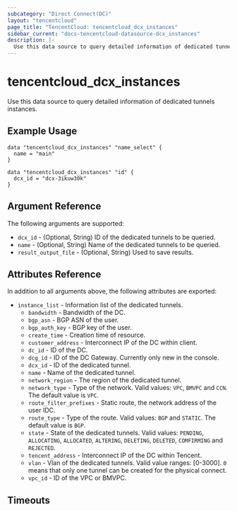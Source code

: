 ```yaml
---
subcategory: "Direct Connect(DC)"
layout: "tencentcloud"
page_title: "TencentCloud: tencentcloud_dcx_instances"
sidebar_current: "docs-tencentcloud-datasource-dcx_instances"
description: |-
  Use this data source to query detailed information of dedicated tunnels instances.
---
```


# tencentcloud_dcx_instances

Use this data source to query detailed information of dedicated tunnels instances.

## Example Usage

```hcl
data "tencentcloud_dcx_instances" "name_select" {
  name = "main"
}

data "tencentcloud_dcx_instances" "id" {
  dcx_id = "dcx-3ikuw30k"
}
```

## Argument Reference

The following arguments are supported:

* `dcx_id` - (Optional, String) ID of the dedicated tunnels to be queried.
* `name` - (Optional, String) Name of the dedicated tunnels to be queried.
* `result_output_file` - (Optional, String) Used to save results.

## Attributes Reference

In addition to all arguments above, the following attributes are exported:

* `instance_list` - Information list of the dedicated tunnels.
  * `bandwidth` - Bandwidth of the DC.
  * `bgp_asn` - BGP ASN of the user.
  * `bgp_auth_key` - BGP key of the user.
  * `create_time` - Creation time of resource.
  * `customer_address` - Interconnect IP of the DC within client.
  * `dc_id` - ID of the DC.
  * `dcg_id` - ID of the DC Gateway. Currently only new in the console.
  * `dcx_id` - ID of the dedicated tunnel.
  * `name` - Name of the dedicated tunnel.
  * `network_region` - The region of the dedicated tunnel.
  * `network_type` - Type of the network. Valid values: `VPC`, `BMVPC` and `CCN`. The default value is `VPC`.
  * `route_filter_prefixes` - Static route, the network address of the user IDC.
  * `route_type` - Type of the route. Valid values: `BGP` and `STATIC`. The default value is `BGP`.
  * `state` - State of the dedicated tunnels. Valid values: `PENDING`, `ALLOCATING`, `ALLOCATED`, `ALTERING`, `DELETING`, `DELETED`, `COMFIRMING` and `REJECTED`.
  * `tencent_address` - Interconnect IP of the DC within Tencent.
  * `vlan` - Vlan of the dedicated tunnels.  Valid value ranges: [0-3000]. `0` means that only one tunnel can be created for the physical connect.
  * `vpc_id` - ID of the VPC or BMVPC.


## Timeouts

<no value>


